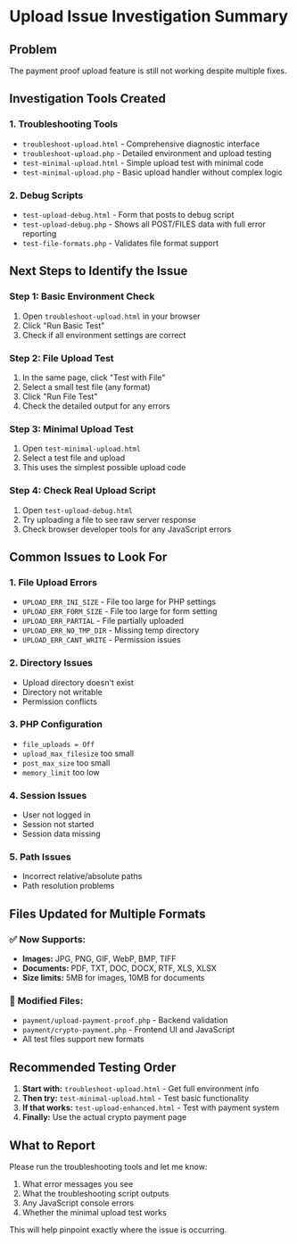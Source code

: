 # Upload Issue Investigation Summary

## Problem
The payment proof upload feature is still not working despite multiple fixes.

## Investigation Tools Created

### 1. **Troubleshooting Tools**
- `troubleshoot-upload.html` - Comprehensive diagnostic interface
- `troubleshoot-upload.php` - Detailed environment and upload testing
- `test-minimal-upload.html` - Simple upload test with minimal code
- `test-minimal-upload.php` - Basic upload handler without complex logic

### 2. **Debug Scripts**
- `test-upload-debug.html` - Form that posts to debug script
- `test-upload-debug.php` - Shows all POST/FILES data with full error reporting
- `test-file-formats.php` - Validates file format support

## Next Steps to Identify the Issue

### Step 1: Basic Environment Check
1. Open `troubleshoot-upload.html` in your browser
2. Click "Run Basic Test"
3. Check if all environment settings are correct

### Step 2: File Upload Test
1. In the same page, click "Test with File"
2. Select a small test file (any format)
3. Click "Run File Test"
4. Check the detailed output for any errors

### Step 3: Minimal Upload Test
1. Open `test-minimal-upload.html`
2. Select a test file and upload
3. This uses the simplest possible upload code

### Step 4: Check Real Upload Script
1. Open `test-upload-debug.html`
2. Try uploading a file to see raw server response
3. Check browser developer tools for any JavaScript errors

## Common Issues to Look For

### 1. **File Upload Errors**
- `UPLOAD_ERR_INI_SIZE` - File too large for PHP settings
- `UPLOAD_ERR_FORM_SIZE` - File too large for form setting
- `UPLOAD_ERR_PARTIAL` - File partially uploaded
- `UPLOAD_ERR_NO_TMP_DIR` - Missing temp directory
- `UPLOAD_ERR_CANT_WRITE` - Permission issues

### 2. **Directory Issues**
- Upload directory doesn't exist
- Directory not writable
- Permission conflicts

### 3. **PHP Configuration**
- `file_uploads = Off`
- `upload_max_filesize` too small
- `post_max_size` too small
- `memory_limit` too low

### 4. **Session Issues**
- User not logged in
- Session not started
- Session data missing

### 5. **Path Issues**
- Incorrect relative/absolute paths
- Path resolution problems

## Files Updated for Multiple Formats

### ✅ **Now Supports:**
- **Images:** JPG, PNG, GIF, WebP, BMP, TIFF
- **Documents:** PDF, TXT, DOC, DOCX, RTF, XLS, XLSX
- **Size limits:** 5MB for images, 10MB for documents

### 🔧 **Modified Files:**
- `payment/upload-payment-proof.php` - Backend validation
- `payment/crypto-payment.php` - Frontend UI and JavaScript
- All test files support new formats

## Recommended Testing Order

1. **Start with:** `troubleshoot-upload.html` - Get full environment info
2. **Then try:** `test-minimal-upload.html` - Test basic functionality
3. **If that works:** `test-upload-enhanced.html` - Test with payment system
4. **Finally:** Use the actual crypto payment page

## What to Report

Please run the troubleshooting tools and let me know:
1. What error messages you see
2. What the troubleshooting script outputs
3. Any JavaScript console errors
4. Whether the minimal upload test works

This will help pinpoint exactly where the issue is occurring.
